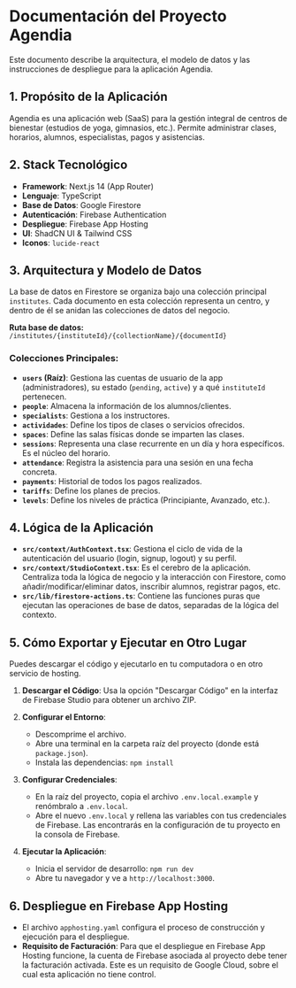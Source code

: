 # Documentación del Proyecto Agendia

Este documento describe la arquitectura, el modelo de datos y las instrucciones de despliegue para la aplicación Agendia.

## 1. Propósito de la Aplicación

Agendia es una aplicación web (SaaS) para la gestión integral de centros de bienestar (estudios de yoga, gimnasios, etc.). Permite administrar clases, horarios, alumnos, especialistas, pagos y asistencias.

## 2. Stack Tecnológico

- **Framework**: Next.js 14  (App Router)
- **Lenguaje**: TypeScript
- **Base de Datos**: Google Firestore
- **Autenticación**: Firebase Authentication
- **Despliegue**: Firebase App Hosting
- **UI**: ShadCN UI & Tailwind CSS
- **Iconos**: `lucide-react`

## 3. Arquitectura y Modelo de Datos

La base de datos en Firestore se organiza bajo una colección principal `institutes`. Cada documento en esta colección representa un centro, y dentro de él se anidan las colecciones de datos del negocio.

**Ruta base de datos:** `/institutes/{instituteId}/{collectionName}/{documentId}`

### Colecciones Principales:

-   **`users` (Raíz)**: Gestiona las cuentas de usuario de la app (administradores), su estado (`pending`, `active`) y a qué `instituteId` pertenecen.
-   **`people`**: Almacena la información de los alumnos/clientes.
-   **`specialists`**: Gestiona a los instructores.
-   **`actividades`**: Define los tipos de clases o servicios ofrecidos.
-   **`spaces`**: Define las salas físicas donde se imparten las clases.
-   **`sessions`**: Representa una clase recurrente en un día y hora específicos. Es el núcleo del horario.
-   **`attendance`**: Registra la asistencia para una sesión en una fecha concreta.
-   **`payments`**: Historial de todos los pagos realizados.
-   **`tariffs`**: Define los planes de precios.
-   **`levels`**: Define los niveles de práctica (Principiante, Avanzado, etc.).

## 4. Lógica de la Aplicación

-   **`src/context/AuthContext.tsx`**: Gestiona el ciclo de vida de la autenticación del usuario (login, signup, logout) y su perfil.
-   **`src/context/StudioContext.tsx`**: Es el cerebro de la aplicación. Centraliza toda la lógica de negocio y la interacción con Firestore, como añadir/modificar/eliminar datos, inscribir alumnos, registrar pagos, etc.
-   **`src/lib/firestore-actions.ts`**: Contiene las funciones puras que ejecutan las operaciones de base de datos, separadas de la lógica del contexto.

## 5. Cómo Exportar y Ejecutar en Otro Lugar

Puedes descargar el código y ejecutarlo en tu computadora o en otro servicio de hosting.

1.  **Descargar el Código**: Usa la opción "Descargar Código" en la interfaz de Firebase Studio para obtener un archivo ZIP.

2.  **Configurar el Entorno**:
    *   Descomprime el archivo.
    *   Abre una terminal en la carpeta raíz del proyecto (donde está `package.json`).
    *   Instala las dependencias: `npm install`

3.  **Configurar Credenciales**:
    *   En la raíz del proyecto, copia el archivo `.env.local.example` y renómbralo a `.env.local`.
    *   Abre el nuevo `.env.local` y rellena las variables con tus credenciales de Firebase. Las encontrarás en la configuración de tu proyecto en la consola de Firebase.

4.  **Ejecutar la Aplicación**:
    *   Inicia el servidor de desarrollo: `npm run dev`
    *   Abre tu navegador y ve a `http://localhost:3000`.

## 6. Despliegue en Firebase App Hosting

-   El archivo `apphosting.yaml` configura el proceso de construcción y ejecución para el despliegue.
-   **Requisito de Facturación**: Para que el despliegue en Firebase App Hosting funcione, la cuenta de Firebase asociada al proyecto debe tener la facturación activada. Este es un requisito de Google Cloud, sobre el cual esta aplicación no tiene control.
